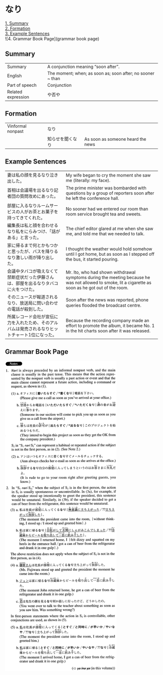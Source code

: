 # なり

[1. Summary](#summary)<br>
[2. Formation](#formation)<br>
[3. Example Sentences](#example-sentences)<br>
![4. Grammar Book Page](grammar book page)<br>


## Summary

<table><tr>   <td>Summary</td>   <td>A conjunction meaning “soon after”.</td></tr><tr>   <td>English</td>   <td>The moment; when; as soon as; soon after; no sooner ~ than</td></tr><tr>   <td>Part of speech</td>   <td>Conjunction</td></tr><tr>   <td>Related expression</td>   <td>や否や</td></tr></table>

## Formation

<table class="table"><tbody><tr class="tr head"><td class="td"><span class="bold">Vinformal nonpast</span></td><td class="td"><span class="concept">なり</span></td><td class="td"></td></tr><tr class="tr"><td class="td"></td><td class="td"><span>知らせを聞く</span><span class="concept">なり</span></td><td class="td"><span>As soon as someone heard the news</span></td></tr></tbody></table>

## Example Sentences

<table><tr>   <td>妻は私の顔を見るなり泣き出した。</td>   <td>My wife began to cry the moment she saw me (literally: my face).</td></tr><tr>   <td>首相は会議場を出るなり記者団の質問攻めにあった。</td>   <td>The prime minister was bombarded with questions by a group of reporters soon after he left the conference hall.</td></tr><tr>   <td>部屋に入るなりルームサービスの人がお茶とお菓子を持ってきてくれた。</td>   <td>No sooner had we entered our room than room service brought tea and sweets.</td></tr><tr>   <td>編集長は私と顔を合わせるなり私をにらみつけ、「話がある」と言った。</td>   <td>The chief editor glared at me when she saw me, and told me that we needed to talk.</td></tr><tr>   <td>家に帰るまで何とかもつかと思ったが、バスを降りるなり激しい雨が降り出した。</td>   <td>I thought the weather would hold somehow until I got home, but as soon as I stepped off the bus, it started pouring.</td></tr><tr>   <td>会議中タバコが吸えなくて禁断症状だった伊藤さんは、部屋を出るなりタバコに火をつけた。</td>   <td>Mr. Ito, who had shown withdrawal symptoms during the meeting because he was not allowed to smoke, lit a cigarette as soon as he got out of the room.</td></tr><tr>   <td>そのニュースが報道されるなり、放送局に問い合わせの電話が殺到した。</td>   <td>Soon after the news was reported, phone queries ﬂooded the broadcast centre.</td></tr><tr>   <td>所属レコード会社が宣伝に力を入れたため、そのアルバムは発売されるなりヒットチャート1位になった。</td>   <td>Because the recording company made an effort to promote the album, it became No. 1 in the hit charts soon after it was released.</td></tr></table>

## Grammar Book Page

![](../img/Advancedなり.png)

